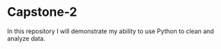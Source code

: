 # Capstone-2
In this repository  I will demonstrate my ability to use Python to clean and analyze data. 
